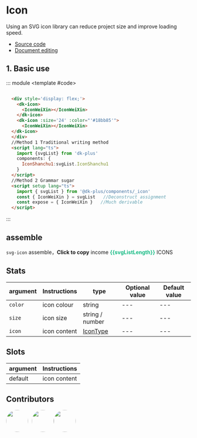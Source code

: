 # Icon 

Using an SVG icon library can reduce project size and improve loading speed.

- [Source code](https://github.com/dk-plus-ui/dk-plus-ui/tree/master/packages/components/dkicon)
- [Document editing](https://github.com/dk-plus-ui/dk-plus-ui/blob/master/docs/en/components/icon.md)

## 1. Basic use

::: module
 <template #code>
   <div style='display: flex;'>
      <dk-icon>
        <IconWeiXin></IconWeiXin>
      </dk-icon>
      <dk-icon :size='24' :color="'#18bb85'">
        <IconWeiXin></IconWeiXin>
      </dk-icon>
    </div>
 </template>

```html
  <div style='display: flex;'>
    <dk-icon>
      <IconWeiXin></IconWeiXin>
    </dk-icon>
    <dk-icon :size='24' :color="'#18bb85'">
      <IconWeiXin></IconWeiXin>
  </dk-icon>
  </div>
  //Method 1 Traditional writing method
  <script lang="ts">
    import {svgList} from 'dk-plus'
    components: {
      IconShanchu1:svgList.IconShanchu1
    }
  </script>
  //Method 2 Grammar sugar
  <script setup lang="ts">
    import { svgList } from '@dk-plus/components/_icon'
    const { IconWeiXin } = svgList   //Deconstruct assignment
    const expose = { IconWeiXin }   //Much derivable
  </script>
```

:::

## assemble

`svg-icon` assemble，**Click to copy** income <span style="color: #18bb85;font-weight: bold;">{{svgListLength}}</span> ICONS

<iconDom></iconDom>

## Stats

| argument | Instructions | type | Optional value | Default value |
| --- | --- | --- | --- | --- |
| `color` | icon colour | string | --- | --- |
| `size` | icon size | string / number | --- | --- |
| `icon` | icon content | <a href='/components/icon.html#_1-基本使用'>IconType</a> | --- | --- |

## Slots

| argument | Instructions |
| --- | --- |
| default | icon content |

## Contributors

<div style='display: flex;'>
  <a href="https://github.com/dk-plus-ui" target="_blank" style='margin-right:10px;'>
    <img style='width:60px;height:60px;border-radius: 50%;' src="https://avatars.githubusercontent.com/u/88755587?v=4" />
  </a>
  <a href="https://github.com/WangYingJay" target="_blank">
    <img style='width:60px;height:60px;border-radius: 50%;' src="https://avatars.githubusercontent.com/u/117073291?s=64&v=4"/>
  </a>
  <a href="https://github.com/bugfix2020" target="_blank">
    <img style='width:60px;height:60px;border-radius: 50%;' src="https://avatars.githubusercontent.com/u/29813979?v=4"/>
  </a>
</div>

<script setup lang="ts">
  import iconDom from '../vueDome/icon/index.vue'
  import svgList from 'isIcon'
  const svgListLength=Object.keys(svgList).length
</script>
